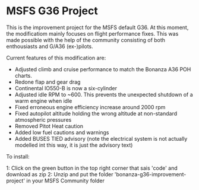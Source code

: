 # MSFS G36 Project

This is the improvement project for the MSFS default G36. At this moment, the modificatiom mainly focuses on flight performance fixes. This was made possible with the help of the community consisting of both enthousiasts and G/A36 (ex-)pilots.

Current features of this modification are:

* Adjusted climb and cruise performance to match the Bonanza A36 POH charts. 
* Redone flap and gear drag
* Continental IO550-B is now a six-cylinder
* Adjusted idle RPM to ~600. This prevents the unexpected shutdown of a warm engine when idle
* Fixed erroneous engine efficiency increase around 2000 rpm
* Fixed autopilot altitude holding the wrong altitude at non-standard atmospheric pressures
* Removed Pitot Heat caution
* Added low fuel cautions and warnings
* Added BUSES TIED advisory (note the electrical system is not actually modelled int this way, it is just the advisory text)

To install:
 
1: Click on the green button in the top right corner that sais 'code' and download as zip
2: Unzip and put the folder 'bonanza-g36-improvement-project' in your MSFS Community folder

